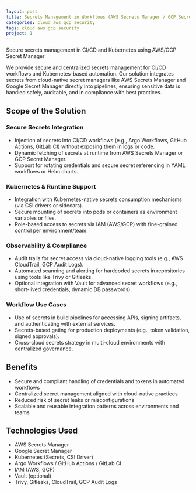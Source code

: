 ```yaml
---
layout: post
title: Secrets Management in Workflows (AWS Secrets Manager / GCP Secret Manager)
categories: cloud aws gcp security
tags: cloud aws gcp security
project: 1
---
```


Secure secrets management in CI/CD and Kubernetes using AWS/GCP Secret Manager

<!--more-->

We provide secure and centralized secrets management for CI/CD workflows and Kubernetes-based automation. Our solution integrates secrets from cloud-native secret managers like AWS Secrets Manager and Google Secret Manager directly into pipelines, ensuring sensitive data is handled safely, auditable, and in compliance with best practices.

## Scope of the Solution

### Secure Secrets Integration

- Injection of secrets into CI/CD workflows (e.g., Argo Workflows, GitHub Actions, GitLab CI) without exposing them in logs or code.  
- Dynamic fetching of secrets at runtime from AWS Secrets Manager or GCP Secret Manager.  
- Support for rotating credentials and secure secret referencing in YAML workflows or Helm charts.

### Kubernetes & Runtime Support

- Integration with Kubernetes-native secrets consumption mechanisms (via CSI drivers or sidecars).  
- Secure mounting of secrets into pods or containers as environment variables or files.  
- Role-based access to secrets via IAM (AWS/GCP) with fine-grained control per environment/team.

### Observability & Compliance

- Audit trails for secret access via cloud-native logging tools (e.g., AWS CloudTrail, GCP Audit Logs).  
- Automated scanning and alerting for hardcoded secrets in repositories using tools like Trivy or Gitleaks.  
- Optional integration with Vault for advanced secret workflows (e.g., short-lived credentials, dynamic DB passwords).

### Workflow Use Cases

- Use of secrets in build pipelines for accessing APIs, signing artifacts, and authenticating with external services.  
- Secrets-based gating for production deployments (e.g., token validation, signed approvals).  
- Cross-cloud secrets strategy in multi-cloud environments with centralized governance.

## Benefits

- Secure and compliant handling of credentials and tokens in automated workflows  
- Centralized secret management aligned with cloud-native practices  
- Reduced risk of secret leaks or misconfigurations  
- Scalable and reusable integration patterns across environments and teams

## Technologies Used

- AWS Secrets Manager  
- Google Secret Manager  
- Kubernetes (Secrets, CSI Driver)  
- Argo Workflows / GitHub Actions / GitLab CI  
- IAM (AWS, GCP)  
- Vault (optional)  
- Trivy, Gitleaks, CloudTrail, GCP Audit Logs
